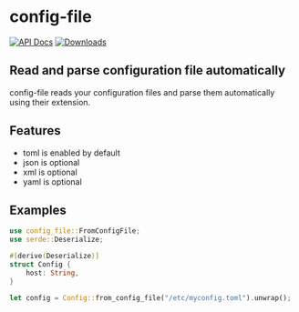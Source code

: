 # config-file

[![API Docs](https://docs.rs/config-file/badge.svg)](https://docs.rs/config-file)
[![Downloads](https://img.shields.io/crates/d/config-file.svg)](https://crates.io/crates/config-file)

## Read and parse configuration file automatically

config-file reads your configuration files and parse them automatically using their extension.

## Features

- toml is enabled by default
- json is optional
- xml is optional
- yaml is optional

## Examples

```rust
use config_file::FromConfigFile;
use serde::Deserialize;

#[derive(Deserialize)]
struct Config {
    host: String,
}

let config = Config::from_config_file("/etc/myconfig.toml").unwrap();
```
